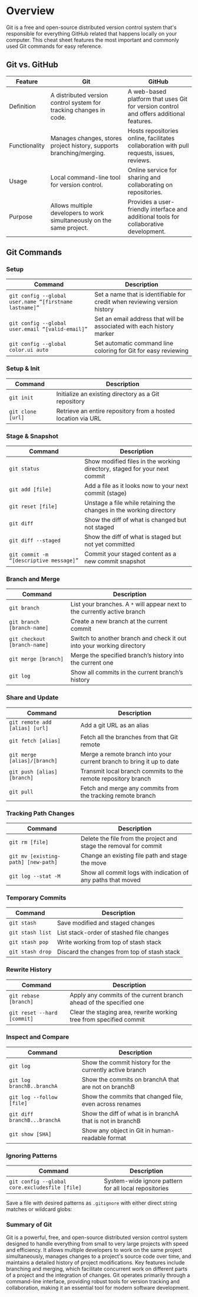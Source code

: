 # Overview
Git is a free and open-source distributed version control system that's responsible for everything GitHub related that happens locally on your computer. This cheat sheet features the most important and commonly used Git commands for easy reference.

## Git vs. GitHub

| Feature      | Git                                                                 | GitHub                                                                                   |
|--------------|---------------------------------------------------------------------|-----------------------------------------------------------------------------------------|
| Definition   | A distributed version control system for tracking changes in code.  | A web-based platform that uses Git for version control and offers additional features.   |
| Functionality| Manages changes, stores project history, supports branching/merging.| Hosts repositories online, facilitates collaboration with pull requests, issues, reviews.|
| Usage        | Local command-line tool for version control.                        | Online service for sharing and collaborating on repositories.                           |
| Purpose      | Allows multiple developers to work simultaneously on the same project.| Provides a user-friendly interface and additional tools for collaborative development.  |


## Git Commands

### Setup

| Command | Description |
|---------|-------------|
| `git config --global user.name “[firstname lastname]”` | Set a name that is identifiable for credit when reviewing version history |
| `git config --global user.email “[valid-email]”` | Set an email address that will be associated with each history marker |
| `git config --global color.ui auto` | Set automatic command line coloring for Git for easy reviewing |

### Setup & Init

| Command | Description |
|---------|-------------|
| `git init` | Initialize an existing directory as a Git repository |
| `git clone [url]` | Retrieve an entire repository from a hosted location via URL |

### Stage & Snapshot

| Command | Description |
|---------|-------------|
| `git status` | Show modified files in the working directory, staged for your next commit |
| `git add [file]` | Add a file as it looks now to your next commit (stage) |
| `git reset [file]` | Unstage a file while retaining the changes in the working directory |
| `git diff` | Show the diff of what is changed but not staged |
| `git diff --staged` | Show the diff of what is staged but not yet committed |
| `git commit -m “[descriptive message]”` | Commit your staged content as a new commit snapshot |

### Branch and Merge

| Command | Description |
|---------|-------------|
| `git branch` | List your branches. A `*` will appear next to the currently active branch |
| `git branch [branch-name]` | Create a new branch at the current commit |
| `git checkout [branch-name]` | Switch to another branch and check it out into your working directory |
| `git merge [branch]` | Merge the specified branch’s history into the current one |
| `git log` | Show all commits in the current branch’s history |

### Share and Update

| Command | Description |
|---------|-------------|
| `git remote add [alias] [url]` | Add a git URL as an alias |
| `git fetch [alias]` | Fetch all the branches from that Git remote |
| `git merge [alias]/[branch]` | Merge a remote branch into your current branch to bring it up to date |
| `git push [alias] [branch]` | Transmit local branch commits to the remote repository branch |
| `git pull` | Fetch and merge any commits from the tracking remote branch |

### Tracking Path Changes

| Command | Description |
|---------|-------------|
| `git rm [file]` | Delete the file from the project and stage the removal for commit |
| `git mv [existing-path] [new-path]` | Change an existing file path and stage the move |
| `git log --stat -M` | Show all commit logs with indication of any paths that moved |

### Temporary Commits

| Command | Description |
|---------|-------------|
| `git stash` | Save modified and staged changes |
| `git stash list` | List stack-order of stashed file changes |
| `git stash pop` | Write working from top of stash stack |
| `git stash drop` | Discard the changes from top of stash stack |

### Rewrite History

| Command | Description |
|---------|-------------|
| `git rebase [branch]` | Apply any commits of the current branch ahead of the specified one |
| `git reset --hard [commit]` | Clear the staging area, rewrite working tree from specified commit |

### Inspect and Compare

| Command | Description |
|---------|-------------|
| `git log` | Show the commit history for the currently active branch |
| `git log branchB..branchA` | Show the commits on branchA that are not on branchB |
| `git log --follow [file]` | Show the commits that changed file, even across renames |
| `git diff branchB...branchA` | Show the diff of what is in branchA that is not in branchB |
| `git show [SHA]` | Show any object in Git in human-readable format |

### Ignoring Patterns

| Command | Description |
|---------|-------------|
| `git config --global core.excludesfile [file]` | System-wide ignore pattern for all local repositories |

Save a file with desired patterns as `.gitignore` with either direct string matches or wildcard globs:

### Summary of Git
Git is a powerful, free, and open-source distributed version control system designed to handle everything from small to very large projects with speed and efficiency. It allows multiple developers to work on the same project simultaneously, manages changes to a project's source code over time, and maintains a detailed history of project modifications. Key features include branching and merging, which facilitate concurrent work on different parts of a project and the integration of changes. Git operates primarily through a command-line interface, providing robust tools for version tracking and collaboration, making it an essential tool for modern software development.

